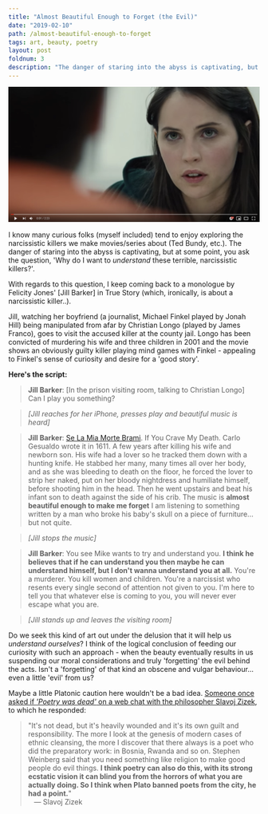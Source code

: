 ```yaml
---
title: "Almost Beautiful Enough to Forget (the Evil)"
date: "2019-02-10"
path: /almost-beautiful-enough-to-forget
tags: art, beauty, poetry
layout: post
foldnum: 3
description: "The danger of staring into the abyss is captivating, but at some point, you ask the question, 'Why do I want to understand these terrible, narcissistic killers?'."
---
```


[![Felicity Jones' Monologue in True Story](./videoscreen.png)](https://www.youtube.com/watch?v=v7ymzbbbKA4 "Felicity Jones' Monologue in True Story")

I know many curious folks (myself included) tend to enjoy exploring the narcissistic killers we make movies/series about (Ted Bundy, etc.). The danger of staring into the abyss is captivating, but at some point, you ask the question, 'Why do I want to *understand* these terrible, narcissistic killers?'.

 With regards to this question, I keep coming back to a monologue by Felicity Jones' [Jill Barker] in True Story (which, ironically, is about a narcissistic killer..). 
 
 Jill, watching her boyfriend (a journalist, Michael Finkel played by Jonah Hill) being manipulated from afar by Christian Longo (played by James Franco), goes to visit the accused killer at the county jail. Longo has been convicted of murdering his wife and three children in 2001 and the movie shows an obviously guilty killer playing mind games with Finkel - appealing to Finkel's sense of curiosity and desire for a 'good story'. 
 
 **Here's the script:**
 
> **Jill Barker**: [In the prison visiting room, talking to Christian Longo] Can I play you something?

> *[Jill reaches for her iPhone, presses play and beautiful music is heard]*

> **Jill Barker**: [Se La Mia Morte Brami](https://www.youtube.com/watch?v=pMaYAFuC3RQ). If You Crave My Death. Carlo Gesualdo wrote it in 1611. A few years after killing his wife and newborn son. His wife had a lover so he tracked them down with a hunting knife. He stabbed her many, many times all over her body, and as she was bleeding to death on the floor, he forced the lover to strip her naked, put on her bloody nightdress and humiliate himself, before shooting him in the head. Then he went upstairs and beat his infant son to death against the side of his crib. The music is **almost beautiful enough to make me forget** I am listening to something written by a man who broke his baby's skull on a piece of furniture... but not quite.

> *[Jill stops the music]*

> **Jill Barker**: You see Mike wants to try and understand you. **I think he believes that if he can understand you then maybe he can understand himself, but I don't wanna understand you at all.** You're a murderer. You kill women and children. You're a narcissist who resents every single second of attention not given to you. I'm here to tell you that whatever else is coming to you, you will never ever escape what you are.

> *[Jill stands up and leaves the visiting room]*

Do we seek this kind of art out under the delusion that it will help us *understand ourselves*? I think of the logical conclusion of feeding our curiosity with such an approach - when the beauty eventually results in us suspending our moral considerations and truly 'forgetting' the evil behind the acts. Isn't a 'forgetting' of that kind an obscene and vulgar behaviour... even a little 'evil' from us?

Maybe a little Platonic caution here wouldn't be a bad idea. [Someone once asked if *'Poetry was dead'* on a web chat with the philosopher Slavoj Zizek](https://www.theguardian.com/books/live/2014/oct/06/slavoj-zizek-webchat-absolute-recoil?page=with:block-543538ece4b055589a2e7d69), to which he responded:

> "It's not dead, but it's heavily wounded and it's its own guilt and responsibility. The more I look at the genesis of modern cases of ethnic cleansing, the more I discover that there always is a poet who did the preparatory work: in Bosnia, Rwanda and so on. Stephen Weinberg said that you need something like religion to make good people do evil things. **I think poetry can also do this, with its strong ecstatic vision it can blind you from the horrors of what you are actually doing. So I think when Plato banned poets from the city, he had a point.**" 
<br />&nbsp;&nbsp; &mdash; Slavoj Zizek